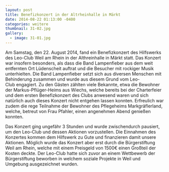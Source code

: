 ```yaml
---
layout: post
title: Benefizkonzert in der Altrheinhalle in Märkt
date: 2014-08-22 01:13:00 -0400
categories: weitere
thumbnail: 31-02.jpg
gallery:
  - image: 31-01.jpg
---
```

Am Samstag, den 22. August 2014, fand ein Benefizkonzert des Hilfswerks des Leo-Club Weil am Rhein in der Althreinhalle in Märkt statt. Das Konzert war insofern besonders, als dass die Band Lampenfieber aus dem weit entfernten Ort Lüdenscheit auftrat und die Besucher mit rockiger Musik unterhielten. Die Band Lampenfieber setzt sich aus diversen Menschen mit Behinderung zusammen und wurde aus diesem Grund vom Leo-Club engagiert.
Zu den Gästen zählten viele Bekannte, etwa die Bewohner der Markus-Pflüger-Heims aus Wiechs, welche bereits bei der Charterfeier und dem ersten Benefizkonzert des Clubs anwesend waren und sich natürlich auch dieses Konzert nicht entgehen lassen konnten. Erfreulich war zudem die rege Teilnahme der Bewohner des Pflegeheims Markgräflerland, welche, betreut von Frau Pfahler, einen angenehmen Abend genießen konnten.

Das Konzert ging ungefähr 3 Stunden und wurde zwischendurch pausiert, um den Leo-Club und dessen Aktionen vorzustellen. Die Einnahmen des Konzertes kommen dem Hilfswerk zu Gute und finanzieren damit unsere Aktionen. Möglich wurde das Konzert aber erst durch die Bürgerstiftung Weil am Rhein, welche mit einem Preisgeld von 1500€ einen Großteil der Kosten deckte. Der Leo-Club hatte sich zuvor an einem Wettbewerb der Bürgerstiftung beworben in welchem soziale Projekte in Weil und Umgebung ausgezeichnet wurden.